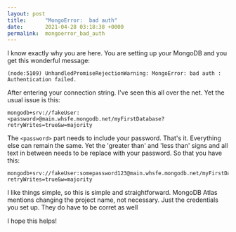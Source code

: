 ```yaml
---
layout: post
title:      "MongoError:  bad auth"
date:       2021-04-28 03:18:38 +0000
permalink:  mongoerror_bad_auth
---
```



I know exactly why you are here. You are setting up your MongoDB and you get this wonderful message:

```
(node:5109) UnhandledPromiseRejectionWarning: MongoError: bad auth : Authentication failed.
```

After entering your connection string. I've seen this all over the net. Yet the usual issue is this:

```
mongodb+srv://fakeUser:<password>@main.whsfe.mongodb.net/myFirstDatabase?retryWrites=true&w=majority
```

The ```<password>``` part needs to include your password. That's it. Everything else can remain the same. Yet the 'greater than' and 'less than' signs and all text in between needs to be replace with your password. So that you have this:

```
mongodb+srv://fakeUser:somepassword123@main.whsfe.mongodb.net/myFirstDatabase?retryWrites=true&w=majority
```

I like things simple, so this is simple and straightforward. MongoDB Atlas mentions changing the project name, not necessary. Just the credentials you set up. They do have to be corret as well

I hope this helps!
